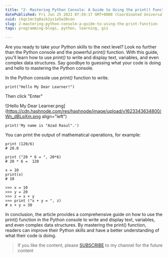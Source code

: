 ```yaml
---
title: "2- Mastering Python Console: A Guide to Using the print() Function"
datePublished: Fri Jun 25 2021 07:59:17 GMT+0000 (Coordinated Universal Time)
cuid: ckqc1mr2q0aik2ys1e5w20con
slug: 2-mastering-python-console-a-guide-to-using-the-print-function
tags: programming-blogs, python, learning, gis

---
```


Are you ready to take your Python skills to the next level? Look no further than the Python console and the powerful *print()* function. With this guide, you'll learn how to use *print()* to write and display text, variables, and even complex data structures. Say goodbye to guessing what your code is doing and hello to mastering the Python console.

In the Python console use *print()* function to write.

```plaintext
print("Hello My Dear Learner!")
```

Then click "Enter"

![Hello My Dear Learner.png](https://cdn.hashnode.com/res/hashnode/image/upload/v1623343634800/Wn_dBLqXm.png align="left")

```plaintext
print('My name is "Azad Rasul".')
```

You can print the output of mathematical operations, for example:

```plaintext
print (120/6)
# 20.0
```

```plaintext
print ("20 * 6 = ", 20*6)
# 20 * 6 =  120
```

```plaintext
x = 10
print(x)
# 10
```

```plaintext
>>> x = 10
>>> y = 20
>>> z = x + y
>>> print ("x + y = ", z)
# x + y = 30
```

In conclusion, the article provides a comprehensive guide on how to use the print() function in the Python console to write and display text, variables, and even complex data structures. By mastering the print() function, readers can improve their Python skills and have a better understanding of what their code is doing.

> If you like the content, please [SUBSCRIBE](https://www.youtube.com/channel/UCpbWlHEqBSnJb6i4UemXQpA?sub_confirmation=1) to my channel for the future content